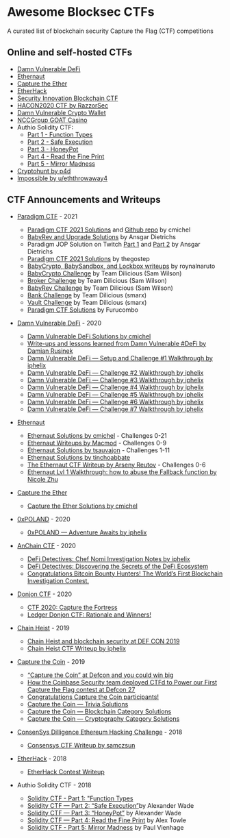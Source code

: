 # Awesome Blocksec CTFs
A curated list of blockchain security Capture the Flag (CTF) competitions

## Online and self-hosted CTFs

* [Damn Vulnerable DeFi](https://www.damnvulnerabledefi.xyz/)
* [Ethernaut](https://ethernaut.openzeppelin.com/)
* [Capture the Ether](https://capturetheether.com/)
* [EtherHack](https://etherhack.positive.com/)
* [Security Innovation Blockchain CTF](https://blockchain-ctf.securityinnovation.com/)
* [HACON2020 CTF by RazzorSec](https://github.com/razzorsec/Blockchain-HACON2020)
* [Damn Vulnerable Crypto Wallet](https://gitlab.com/badbounty/dvcw)
* [NCCGroup GOAT Casino](https://github.com/nccgroup/GOATCasino)
* Authio Solidity CTF:
  * [Part 1 - Function Types](https://ropsten.etherscan.io/address/0x727c1c8d4b190d208f3701f106f7301cb1a32f27#code)
  * [Part 2 - Safe Execution](https://ropsten.etherscan.io/address/0x023916f968af3fbb21ac10abbe18448c79d609c2#code)
  * [Part 3 - HoneyPot](https://ropsten.etherscan.io/address/0xdc65b61be773f8be72ded22ac008ad5add045e3c#code)
  * [Part 4 - Read the Fine Print](https://ropsten.etherscan.io/address/0x1b359afb0bd86a6c435d178b1fbf8a6fda3ead7d#code)
  * [Part 5 - Mirror Madness](https://etherscan.io/address/0x7cd03C9f1D2dc95358B1992e9afc857aeaab45D5)
* [Cryptohunt by p4d](https://github.com/PumpkingWok/CTFGym/tree/master/contracts/ctf-mainnet)
* [Impossible by u/eththrowaway4](https://ropsten.etherscan.io/address/0x0daabce0a1261b582e0d949ebca9dff4c22c88ef#code)

## CTF Announcements and Writeups

* [Paradigm CTF](https://ctf.paradigm.xyz/) - 2021
  * [Paradigm CTF 2021 Solutions](https://cmichel.io/paradigm-ctf-2021-solutions/) and [Github repo](https://github.com/MrToph/paradigm-ctf) by cmichel
  * [BabyRev and Upgrade Solutions](https://hackmd.io/@adietrichs/paradigm-ctf-2021) by Ansgar Dietrichs
  * Paradigm JOP Solution on Twitch [Part 1](https://www.twitch.tv/videos/906353891) and [Part 2](https://www.twitch.tv/videos/907645638) by Ansgar Dietrichs
  * [Paradigm CTF 2021 Solutions](https://github.com/thegostep/paradigm-ctf) by thegostep
  * [BabyCrypto, BabySandbox, and Lockbox writeups](https://gist.github.com/roynalnaruto/3687e0ab19c22ecbc32f0dcff5790198) by roynalnaruto
  * [BabyCrypto Challenge](https://binarycake.ca/posts/paradigm-ctf/) by Team Dilicious (Sam Wilson)
  * [Broker Challenge](https://binarycake.ca/posts/paradigm-ctf-broker/) by Team Dilicious (Sam Wilson)
  * [BabyRev Challenge](https://binarycake.ca/posts/paradigm-ctf-babyrev/index.html) by Team Dilicious (Sam Wilson)
  * [Bank Challenge](https://smarx.com/posts/2021/02/writeup-of-paradigm-ctf-bank/) by Team Dilicious (smarx)
  * [Vault Challenge](https://smarx.com/posts/2021/02/writeup-of-paradigm-ctf-vault/) by Team Dilicious (smarx)
  * [Paradigm CTF Solutions](https://medium.com/furucombo/sharing-some-paradigm-ctf-solutions-befac01800e3) by Furucombo

* [Damn Vulnerable DeFi](https://www.damnvulnerabledefi.xyz/) - 2020
  * [Damn Vulnerable DeFi Solutions by cmichel](https://cmichel.io/damn-vulnerable-de-fi-solutions/)
  * [Write-ups and lessons learned from Damn Vulnerable #DeFi by Damian Rusinek](https://drdr-zz.medium.com/write-ups-and-lessons-learned-from-damn-vulnerable-defi-caa95d2678ec)
  * [Damn Vulnerable DeFi — Setup and Challenge #1 Walkthrough by iphelix](https://iphelix.medium.com/damn-vulnerable-defi-setup-and-challenge-1-walkthrough-1ea16ea09709)
  * [Damn Vulnerable DeFi — Challenge #2 Walkthrough by iphelix](https://iphelix.medium.com/damn-vulnerable-defi-challenge-2-walkthrough-c2a7eac3374d)
  * [Damn Vulnerable DeFi — Challenge #3 Walkthrough by iphelix](https://iphelix.medium.com/damn-vulnerable-defi-challenge-3-walkthrough-fe8e9c8e36f3)
  * [Damn Vulnerable DeFi — Challenge #4 Walkthrough by iphelix](https://iphelix.medium.com/damn-vulnerable-defi-challenge-4-walkthrough-881f7f12f118)
  * [Damn Vulnerable DeFi — Challenge #5 Walkthrough by iphelix](https://iphelix.medium.com/damn-vulnerable-defi-challenge-5-walkthrough-2dd516735ad6)
  * [Damn Vulnerable DeFi — Challenge #6 Walkthrough by iphelix](https://iphelix.medium.com/damn-vulnerable-defi-challenge-6-walkthrough-63c7584e5240)
  * [Damn Vulnerable DeFi — Challenge #7 Walkthrough by iphelix](https://iphelix.medium.com/damn-vulnerable-defi-challenge-7-walkthrough-ee9fac3fdcd4)
  
* [Ethernaut](https://ethernaut.openzeppelin.com/)
  * [Ethernaut Solutions by cmichel](https://cmichel.io/ethernaut-solutions/) - Challenges 0-21
  * [Ethernaut Writeups by Macmod](https://github.com/Macmod/ethernaut-writeups) - Challenges 0-9
  * [Ethernaut Solutions by tsauvajon](https://github.com/tsauvajon/ethernaut) - Challenges 1-11
  * [Ethernaut Solutions by tinchoabbate](https://www.notonlyowner.com/)
  * [The Ethernaut CTF Writeup by Arseny Reutov](https://blog.positive.com/the-ethernaut-ctf-writeup-dc3021824abc) - Challenges 0-6
  * [Ethernaut Lvl 1 Walkthrough: how to abuse the Fallback function by Nicole Zhu](https://hackernoon.com/ethernaut-lvl-1-walkthrough-how-to-abuse-the-fallback-function-118057b68b56)
  
* [Capture the Ether](https://capturetheether.com/)
  * [Capture the Ether Solutions by cmichel](https://cmichel.io/capture-the-ether-solutions/)

* [0xPOLAND](https://0xpoland.dev/) - 2020
  * [0xPOLAND — Adventure Awaits by iphelix](https://iphelix.medium.com/0xpoland-adventure-awaits-338ffc834d80)

* [AnChain CTF](https://www.anchain.ai/defi-detectives) - 2020
  * [DeFi Detectives: Chef Nomi Investigation Notes by iphelix](https://iphelix.medium.com/defi-detectives-chef-nomi-investigation-notes-9468792b5f29)
  * [DeFi Detectives: Discovering the Secrets of the DeFi Ecosystem](https://anchainai.medium.com/defi-detectives-discovering-the-secrets-of-the-defi-ecosystem-f227e5c8038a)
  * [Congratulations Bitcoin Bounty Hunters! The World’s First Blockchain Investigation Contest.](https://anchainai.medium.com/congratulations-bitcoin-bounty-hunters-the-worlds-first-blockchain-investigation-contest-a271d84fcc05)

* [Donjon CTF](https://donjon-ctf.io/) - 2020
  * [CTF 2020: Capture the Fortress](https://donjon.ledger.com/Capture-the-Fortress/)
  * [Ledger Donjon CTF: Rationale and Winners!](https://www.ledger.com/blog/ledger-donjon-ctf-2020-challenges-and-winners)

* [Chain Heist](https://chainheist.com) - 2019
  * [Chain Heist and blockchain security at DEF CON 2019](https://www.synopsys.com/blogs/software-security/chain-heist-blockchain-security/)
  * [Chain Heist CTF Writeup by iphelix](https://iphelix.medium.com/chain-heist-writeup-4f008cd6d346)
 
* [Capture the Coin](https://capturethecoin.org) - 2019
  * [“Capture the Coin” at Defcon and you could win big](https://blog.coinbase.com/capture-the-coin-at-defcon-and-you-could-win-big-2de5a616929a)
  * [How the Coinbase Security team deployed CTFd to Power our First Capture the Flag contest at Defcon 27](https://blog.coinbase.com/how-the-coinbase-security-team-deployed-ctfd-to-power-our-first-capture-the-flag-contest-at-defcon-eeb8da3bf2b0)
  * [Congratulations Capture the Coin participants!](https://blog.coinbase.com/congratulations-capture-the-coin-participants-2028b2e5d14c)
  * [Capture the Coin — Trivia Solutions](https://blog.coinbase.com/capture-the-coin-trivia-solutions-98fd99aadb75)
  * [Capture the Coin — Blockchain Category Solutions](https://blog.coinbase.com/capture-the-coin-blockchain-category-solutions-9aef880d7e00)
  * [Capture the Coin — Cryptography Category Solutions](https://blog.coinbase.com/capture-the-coin-cryptography-category-solutions-fe94d82165c5)
  
* [ConsenSys Dilligence Ethereum Hacking Challenge](https://medium.com/consensys-diligence/consensys-diligence-ether-giveaway-1-4985627b7726) - 2018
  * [Consensys CTF Writeup by samczsun](https://samczsun.com/consensys-ctf-writeup/)
  
* [EtherHack](https://etherhack.positive.com/) - 2018
  * [EtherHack Contest Writeup](https://blog.positive.com/phdays-8-etherhack-contest-writeup-794523f01248)
  
* Authio Solidity CTF - 2018
  * [Solidity CTF - Part 1: "Function Types](https://www.reddit.com/r/ethdev/comments/8td9xn/challenge_empty_the_contract_of_funds/)
  * [Solidity CTF — Part 2: “Safe Execution”](https://medium.com/authio/solidity-ctf-part-2-safe-execution-ad6ded20e042)by Alexander Wade
  * [Solidity CTF — Part 3: “HoneyPot”](https://medium.com/authio/solidity-ctf-part-3-honeypot-8a8b6fecc6a2) by Alexander Wade
  * [Solidity CTF — Part 4: Read the Fine Print](https://medium.com/authio/solidity-ctf-part-4-read-the-fine-print-5ad259a5f5bb) by Alex Towle
  * [Solidity CTF - Part 5: Mirror Madness](https://medium.com/authio/ctf-duplication-dd32cd4ef690) by Paul Vienhage
